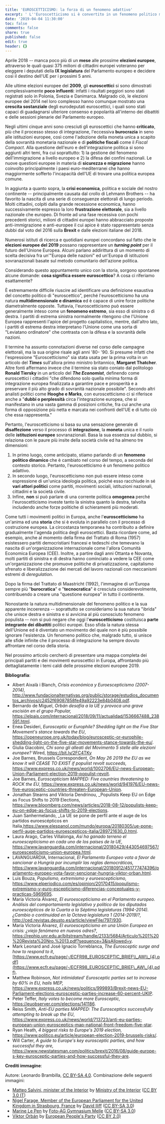 ```yaml
---
title: 'EUROSCETTICISMO: la forza di un fenomeno adattivo'
excerpt: ' L''Euroscetticismo si è convertito in un fenomeno politico multidimensionale che è cresciuto molto nei paesi membri dell''Unione Europea. La sua natura adattativa e dinamica costituisce una sfida storica per il processo d''integrazione europea. In questo articolo l''autore cercherà di inquadrare gli aspetti politologici principali di questo movimento politico che investe la vita quotidiana di milioni di cittadini europei. '
date: '2019-04-04 11:30:00'
toc: false
comments: false
share: true
published: false
edit: true
header: {}
---
```

Aprile 2018 -- manca poco più di un **mese** alle prossime **elezioni europee**, attraverso le quali quasi 375 milioni di cittadini europei voteranno per eleggere i deputati della **IX legislatura** del Parlamento europeo e decidere così il destino dell'UE per i prossimi 5 anni.

Alle ultime elezioni europee del **2009**, gli **euroscettici** si sono dimostrati complessivamente **poco influenti**: infatti i risultati peggiori sono stati registrati solo in Polonia, Svezia e Danimarca. Malgrado ciò, le elezioni europee del 2014 nel loro complesso hanno comunque mostrato una **crescita sostanziale** degli eurodeputati euroscettici, i quali sono stati capaci di guadagnarsi ulteriore consenso e popolarità all'interno dei dibattiti e delle sessioni plenarie del Parlamento europeo.

Negli ultimi cinque anni sono cresciuti gli euroscettici che hanno **criticato**, più che il processo stesso di integrazione, l'eccessiva **burocrazia** in seno alle istituzioni europee, così come l'adozione della moneta unica a scapito della sovranità monetaria nazionale e di **politiche fiscali** come il _Fiscal Compact_. Alla questione dell'euro e dell'integrazione politica si sono aggiunti altri temi, fra cui soprattutto: 1) la gestione del fenomeno dell'immigrazione a livello europeo e 2) la difesa dei confini nazionali. Le nuove questioni europee in materia di **sicurezza e migrazione** hanno coinvolto principalmente i paesi euro-mediterranei che hanno maggiormente sofferto l'incapacità dell'UE di trovare una politica europea comune.

In aggiunta a quanto sopra, la **crisi economica**, politica e sociale del nostro continente -- principalmente causata dal crollo di Lehmann Brothers -- ha favorito la nascita di una serie di conseguenze elettorali di lungo periodo. Molti cittadini, colpiti dalla grande recessione economica, hanno successivamente espresso la loro **frustrazione elettorale**, sia a livello nazionale che europeo. Di fronte ad una fase recessiva con pochi precedenti storici, milioni di cittadini europei hanno abbracciato proposte anti-immigrazione e anti-europee il cui apice è stato rappresentato senza dubbi dal voto del 2016 sulla **Brexit** e dalle elezioni italiane del 2018.

Numerosi istituti di ricerca e quotidiani europei concordano sul fatto che le **elezioni europee del 2019** possano rappresentare un _**turning point**_ per il futuro dell'Unione Europea. Alcuni parlano addirittura di un momento di scelta decisiva fra un'"Europa delle nazioni" ed un'Europa di istituzioni sovranazionali basate sul metodo comunitario dell'azione politica.

Considerando questo appuntamento unico con la storia, sorgono spontanee alcune domande: **cosa significa essere euroscettico**? A cosa ci riferiamo esattamente?

È estremamente difficile riuscire ad identificare una definizione esaustiva del concetto politico di "euroscettico", perché l'euroscetticismo ha una natura **multidimensionale e dinamica** ed è capace di unire forze politiche diametralmente opposte. Tuttavia, l'euroscetticismo può essere generalmente inteso come un **fenomeno estremo**, sia esso di sinistra o di destra. I partiti di estrema sinistra normalmente ritengono che l'Unione Europea rappresenti l'apice del progetto capitalistico, mentre, dall'altro lato, i partiti di estrema destra interpretano l'Unione come una sorta di "Leviatano ordinatore" che contrasta con la difesa e la sovranità delle nazioni.

Il termine ha assunto connotazioni diverse nel corso delle campagne elettorali, ma la sua origine risale agli anni '80- '90. Si presume infatti che l'espressione "Euroscetticismo" sia stata usata per la prima volta in un articolo del _**Times**_ sull'allora primo ministro britannico, **Margaret Thatcher**. Altre fonti affermano invece che il termine sia stato coniato dal politologo **Ronald Tiersky** in un articolo del _**The Economist**_, definendo come euroscettici i cittadini "che difendono solo quella minima forma di integrazione europea finalizzata a garantire pace e prosperità e a preservare il più alto grado di sovranità nazionale possibile". Secondo altri analisti politici come **Hooghe e Marks**, con euroscetticismo ci si riferisce anche a "**dubbi o perplessità** circa l'integrazione europea, che si manifestano in una vasta gamma di posizioni critiche, fra cui anche una forma di opposizione più netta e marcata nei confronti dell'UE e di tutto ciò che essa rappresenta."

Pertanto, l'euroscetticismo si basa su una sensazione generale di **disaffezione** verso il processo di **integrazione**, la **moneta** unica e il ruolo delle **istituzioni europee** sovranazionali. Basa la sua essenza sul dubbio, si relaziona con le paure più insite della società civile ed ha almeno tre dimensioni:

1. In primo luogo, come anticipato, stiamo parlando di un **fenomeno politico dinamico** che è cambiato nel corso del tempo, a seconda del contesto storico. Pertanto, l'euroscetticismo è un fenomeno politico adattivo.
2. In secondo luogo, l'euroscetticismo non può essere inteso come espressione di un'unica ideologia politica, poiché esso racchiude in sé **vari attori politici** come partiti, movimenti sociali, istituzioni nazionali, cittadini e la società civile.
3. Infine, **non** si può parlare di una corrente politica **omogenea** perché l'euroscetticismo investe tanto la sinistra quanto la destra, talvolta includendo anche forze politiche di schieramenti più moderati.

Come tutti i movimenti politici in Europa, anche l'**euroscetticismo** ha un'anima ed una **storia** che si è evoluta in parallelo con il processo di costruzione europea. La circostanza temporanea ha contribuito a definire gradualmente l'agenda politica degli euroscettici. Basta ricordare come, ad esempio, anche al momento della firma del Trattato di Roma (1957) esistessero partiti democristiani francesi e tedeschi che temevano la nascita di un'organizzazione internazionale come l'allora Comunità Economica Europea (CEE). Inoltre, a partire dagli anni Ottanta e Novanta, molti partiti di sinistra e di destra hanno cominciato a vedere la CEE come un'organizzazione che promuove politiche di privatizzazione, capitalismo sfrenato e liberalizzazione dei mercati del lavoro nazionali con meccanismi estremi di _deregulation_.

Dopo la firma del Trattato di Maastricht (1992), l'immagine di un'Europa sempre più "**burocratica**" e "**tecnocratica**" è cresciuta considerevolmente, contribuendo a creare una "questione europea" in tutto il continente.

Nonostante la natura multidimensionale del fenomeno politico e la sua apparente incoerenza -- soprattutto se consideriamo la sua natura "ibrida" che unisce destra e sinistra e si avvicina al più conosciuto fenomeno populista -- non si può negare che oggi l'**euroscetticismo** costituisca **parte integrante dei dibattiti** politici europei. Esso sfida la natura stessa dell'Unione ed è diventato un movimento del quale non è più possibile ignorare l'esistenza. Un fenomeno politico che, malgrado tutto, si unisce alle sfide infinite che il processo di integrazione ha sempre dovuto affrontare nel corso della storia.

Nel prossimo articolo cercherò di presentare una mappa completa dei principali partiti e dei movimenti euroscettici in Europa, affrontando più dettagliatamente i temi caldi delle prossime elezioni europee 2019.

**Bibliografia**:

* Albert Aixalà i Blanch, _Crisis económica y Euroescepticismo (2007-2014),_ <http://www.fundacionalternativas.org/public/storage/estudios_documentos_archivos/c2452f69087858fe49a92223e84b0408.pdf>.
* Bernardo de Miguel, _Orbán desafía a la UE y provoca una grave escisión en el grupo Popular,_ <https://elpais.com/internacional/2018/09/11/actualidad/1536667488_238591.html>.
* Enea Desideri, _Eurosceptic or Europhile? Shedding light on the Five Star Movement's stance towards the EU_, <https://openeurope.org.uk/today/blog/eurosceptic-or-europhile-shedding-light-on-the-five-star-movements-stance-towards-the-eu/>.
* Giulia Giacobini, _Chi sono gli alleati del Movimento 5 stelle alle elezioni europee?_ Wired, <https://bit.ly/2FC4TKy>
* Joe Barnes, Brussels Correspondent, _On May 26 2019 the EU as we know it will CEASE TO EXIST ­if populist revolt succeeds,_ <https://www.express.co.uk/news/world/1002706/EU-news-European-Union-Parliament-election-2019-populist-revolt>.
* Joe Barnes, _Euroscepticism MAPPED: Five countries threatening to ROCK the EU_, <https://www.express.co.uk/news/world/941976/EU-news-five-eurosceptic-countries-threaten-European-Union>.
* Jonathan Stearns and Viktoria Dendrinou, _Populists Keep EU on Edge as Focus Shifts to 2019 Elections, <https://www.bloomberg.com/news/articles/2018-08-12/populists-keep-eu-on-edge-as-focus-shifts-to-2019-elections>. 
* Juan Sanhermelando, _La UE se pone de perfil ante el auge de los partidos euroescépticos en Italia,<https://www.elespanol.com/mundo/europa/20180305/ue-pone-perfil-auge-partidos-euroescepticos-italia/289721630_0.html>.
* Laura Arago, Carles Villalonga, _Así ha ganado terreno el euroescepticismo en cada uno de los países de la UE,_ <https://www.lavanguardia.com/internacional/20180429/443054697567/euroescepticismo-union-europea.html>.
* LAVANGUARDIA, Internacional, _El Parlamento Europeo vota a favor de sancionar a Hungría por incumplir las reglas democráticas,_ <https://www.lavanguardia.com/internacional/20180912/451777474396/parlamento-europeo-vota-favor-sencionar-hungria-viktor-orban.html>.
* Luis Bouza, _Populismo, extremismo y euroescepticismo,_ <https://www.elperiodico.com/es/opinion/20170415/populismo-extremismo-y-euro-escepticismo-diferencias-conceptuales-y-practicas-5969695>. 
* María Victoria Álvarez, _El euroescepticismo en el Parlamento europeo. Análisis del comportamiento legislativo y político de los diputados euroescépticos de la Cuarta a la Séptima legislaturas (1994-2014). ¿Cambio o continuidad en la Octava legislatura 1 (2014-2019)?,_ <http://ced.revistas.deusto.es/article/viewFile/797/930>. 
* María Victoria Álvarez, _El euroescepticismo en una Unión Europea en crisis: ¿viejo fenómeno en nuevos odres?_, <https://rephip.unr.edu.ar/bitstream/handle/2133/5684/Articulo%201%20%20Revista%20Nro.%2013.pdf?sequence=3&isAllowed=y>.
* Mark Leonard and José Ignacio Torreblanca, _The Eurosceptic surge and how to respond to it_, [https://www.ecfr.eu/page/-/ECFR98_EUROSCEPTIC_BRIEF\\_AW\\_(4).pdf](https://www.ecfr.eu/page/-/ECFR98_EUROSCEPTIC_BRIEF\_AW\_(4).pdf).
* Matthew Robinson, _Not intimidated' Eurosceptic parties set to increase by 60% in EU, hails MEP,_ <https://www.express.co.uk/news/politics/999893/Brexit-news-EU-Parliament-elections-eurosceptic-parties-increase-60-percent-UKIP>.
* Peter Teffer, _Italy votes to become more Eurosceptic,_ <https://euobserver.com/elections/141186>.
* Reiss Smith, _Anti-EU parties MAPPED: The Eurosceptics successfully attempting to break up the EU_, <https://www.express.co.uk/news/world/713723/anti-eu-parties-european-union-eurosceptics-map-national-front-freedom-five-star>.
* Ryan Heath, _4 biggest risks to Europe's 2019 election,_ <https://www.politico.eu/article/european-election-2019-brussels-risks/>.
* Will Carter, _A guide to Europe's key eurosceptic parties, and how successful they are,_ <https://www.newstatesman.com/politics/brexit/2016/08/guide-europe-s-key-eurosceptic-parties-and-how-successful-they-are>.

**Crediti immagine**:

Autore: Leonardo Brambilla, [CC BY-SA 4.0](https://creativecommons.org/licenses/by-sa/4.0/). Combinazione delle seguenti immagini:
- [Matteo Salvini, minister of the Interior](https://commons.wikimedia.org/wiki/File:Matteo_Salvini_Viminale_crop.jpg) by [Ministry of the Interior](http://www.interno.gov.it/it/ministero/matteo-salvini) ([CC BY 3.0 IT](https://creativecommons.org/licenses/by/3.0/it/))
- [Nigel Farage, Member of the European Parliament for the United Kingdom in Strasbourg, France](https://it.m.wikipedia.org/wiki/File:Nigel_Farage_MEP_1,_Strasbourg_-_Diliff.jpg) by [David Iliff](https://commons.wikimedia.org/wiki/User:Diliff) ([CC BY-SA 3.0](https://creativecommons.org/licenses/by-sa/3.0/))
- [Marine Le Pen](https://commons.wikimedia.org/wiki/File:Le_Pen,_Marine-9586.jpg) by [Foto-AG Gymnasium Melle](https://commons.wikimedia.org/wiki/User:Foto-AG_Gymnasium_Melle) ([CC BY-SA 3.0](https://creativecommons.org/licenses/by-sa/3.0/))
- [Viktor Orbán](https://www.flickr.com/photos/eppofficial/13581867193) by [European People's Party](https://www.flickr.com/photos/eppofficial/) ([CC BY 2.0)](https://creativecommons.org/licenses/by/2.0/)
